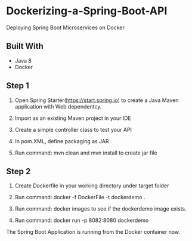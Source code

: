 # Dockerizing-a-Spring-Boot-API

Deploying Spring Boot Microservices on Docker

## Built With

- Java 8
- Docker

## Step 1

1. Open Spring Starter(https://start.spring.io) to create a Java Maven application with Web dependentcy.

2. Import as an existing Maven project in your IDE

3. Create a simple controller class to test your API

4. In pom.XML, define packaging as JAR

5. Run command: mvn clean and mvn install to create jar file

## Step 2

1. Create Dockerfile in your working directory under target folder

2. Run command: docker -f DockerFile -t dockerdemo .

3. Run command: docker images to see if the dockerdemo image exists.

4. Run command: docker run -p 8082:8080 dockerdemo

The Spring Boot Application is running from the Docker container now.
